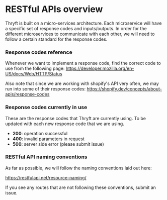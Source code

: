# RESTful APIs overview

Thryft is built on a micro-services architecture. Each microservice will have a specific set of response codes and 
inputs/outputs. In order for the different microservices to communicate with each other, we will need to follow a certain
standard for the response codes.

### Response codes reference

Whenever we want to implement a response code, find the correct code to use from the following page: 
https://developer.mozilla.org/en-US/docs/Web/HTTP/Status

Also note that since we are working with shopify's API very often, we may run into some of their response codes: https://shopify.dev/concepts/about-apis/response-codes

### Response codes currently in use

These are the response codes that Thryft are currently using. To be updated with each new response code that we are using.

- **200**: operation successful
- **400**: invalid parameters in request
- **500**: server side error (please submit issue)


### RESTful API naming conventions 

As far as possible, we will follow the naming conventions laid out here: 

https://restfulapi.net/resource-naming/

If you see any routes that are not following these conventions, submit an issue.